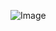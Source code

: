 ![Image](https://github.com/t1551mtISSBe/jamfjK8KFHABfNo3/assets/165872025/895f5e20-eaad-45a6-a8ee-788ca90504ca)


